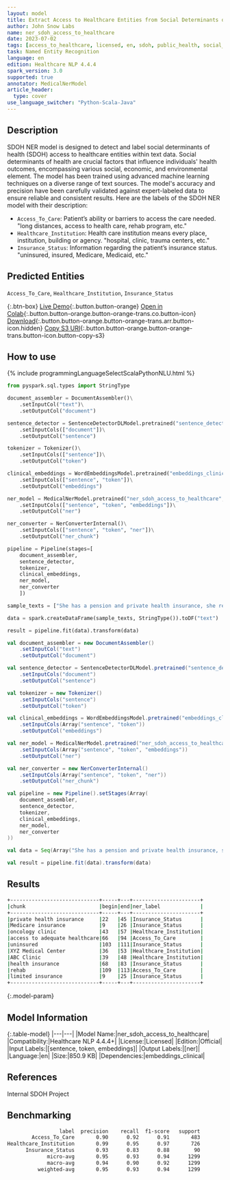 ```yaml
---
layout: model
title: Extract Access to Healthcare Entities from Social Determinants of Health Texts
author: John Snow Labs
name: ner_sdoh_access_to_healthcare
date: 2023-07-02
tags: [access_to_healthcare, licensed, en, sdoh, public_health, social_determinants, healthcare]
task: Named Entity Recognition
language: en
edition: Healthcare NLP 4.4.4
spark_version: 3.0
supported: true
annotator: MedicalNerModel
article_header:
  type: cover
use_language_switcher: "Python-Scala-Java"
---
```


## Description

SDOH NER model is designed to detect and label social determinants of health (SDOH)  access to healthcare entities within text data. Social determinants of health are crucial factors that influence individuals' health outcomes, encompassing various social, economic, and environmental element. 
The model has been trained using advanced machine learning techniques on a diverse range of text sources. The model's accuracy and precision have been carefully validated against expert-labeled data to ensure reliable and consistent results. Here are the labels of the SDOH NER model with their description:

- `Access_To_Care`: Patient’s ability or barriers to access the care needed. "long distances, access to health care, rehab program, etc."
- `Healthcare_Institution`:  Health care institution means every place, institution, building or agency. "hospital, clinic, trauma centers, etc."
- `Insurance_Status`: Information regarding the patient’s insurance status. "uninsured, insured, Medicare, Medicaid, etc."

## Predicted Entities

`Access_To_Care`, `Healthcare_Institution`, `Insurance_Status`

{:.btn-box}
[Live Demo](https://demo.johnsnowlabs.com/healthcare/SDOH/){:.button.button-orange}
[Open in Colab](https://colab.research.google.com/github/JohnSnowLabs/spark-nlp-workshop/blob/master/healthcare-nlp/27.0.Social_Determinant_of_Health_Models.ipynb){:.button.button-orange.button-orange-trans.co.button-icon}
[Download](https://s3.amazonaws.com/auxdata.johnsnowlabs.com/clinical/models/ner_sdoh_access_to_healthcare_en_4.4.4_3.0_1688317404315.zip){:.button.button-orange.button-orange-trans.arr.button-icon.hidden}
[Copy S3 URI](s3://auxdata.johnsnowlabs.com/clinical/models/ner_sdoh_access_to_healthcare_en_4.4.4_3.0_1688317404315.zip){:.button.button-orange.button-orange-trans.button-icon.button-copy-s3}

## How to use



<div class="tabs-box" markdown="1">
{% include programmingLanguageSelectScalaPythonNLU.html %}
  
```python
from pyspark.sql.types import StringType

document_assembler = DocumentAssembler()\
    .setInputCol("text")\
    .setOutputCol("document")

sentence_detector = SentenceDetectorDLModel.pretrained("sentence_detector_dl", "en")\
    .setInputCols(["document"])\
    .setOutputCol("sentence")

tokenizer = Tokenizer()\
    .setInputCols(["sentence"])\
    .setOutputCol("token")

clinical_embeddings = WordEmbeddingsModel.pretrained("embeddings_clinical", "en", "clinical/models")\
    .setInputCols(["sentence", "token"])\
    .setOutputCol("embeddings")

ner_model = MedicalNerModel.pretrained("ner_sdoh_access_to_healthcare", "en", "clinical/models")\
    .setInputCols(["sentence", "token", "embeddings"])\
    .setOutputCol("ner")

ner_converter = NerConverterInternal()\
    .setInputCols(["sentence", "token", "ner"])\
    .setOutputCol("ner_chunk")

pipeline = Pipeline(stages=[
    document_assembler, 
    sentence_detector,
    tokenizer,
    clinical_embeddings,
    ner_model,
    ner_converter   
    ])

sample_texts = ["She has a pension and private health insurance, she reports feeling lonely and isolated.", "pt has a Medicare insurance and he visited oncology clinic last week.", "He also reported food insecurity during his childhood and lack of access to adequate healthcare. He is uninsured.", "She used to work as a unit clerk at XYZ Medical Center.","Smith works as a cleaning assistant at ABC Clinic and has access to health insurance. She is aware she needs rehab.", "he has a limited insurance."]

data = spark.createDataFrame(sample_texts, StringType()).toDF("text")

result = pipeline.fit(data).transform(data)
```
```scala
val document_assembler = new DocumentAssembler()
    .setInputCol("text")
    .setOutputCol("document")

val sentence_detector = SentenceDetectorDLModel.pretrained("sentence_detector_dl", "en")
    .setInputCols("document")
    .setOutputCol("sentence")

val tokenizer = new Tokenizer()
    .setInputCols("sentence")
    .setOutputCol("token")

val clinical_embeddings = WordEmbeddingsModel.pretrained("embeddings_clinical", "en", "clinical/models")
    .setInputCols(Array("sentence", "token"))
    .setOutputCol("embeddings")

val ner_model = MedicalNerModel.pretrained("ner_sdoh_access_to_healthcare", "en", "clinical/models")
    .setInputCols(Array("sentence", "token", "embeddings"))
    .setOutputCol("ner")

val ner_converter = new NerConverterInternal()
    .setInputCols(Array("sentence", "token", "ner"))
    .setOutputCol("ner_chunk")

val pipeline = new Pipeline().setStages(Array(
    document_assembler, 
    sentence_detector,
    tokenizer,
    clinical_embeddings,
    ner_model,
    ner_converter   
))

val data = Seq(Array("She has a pension and private health insurance, she reports feeling lonely and isolated.", "pt has a Medicare insurance and he visited oncology clinic last week.", "He also reported food insecurity during his childhood and lack of access to adequate healthcare. He is uninsured.", "She used to work as a unit clerk at XYZ Medical Center.","Smith works as a cleaning assistant at ABC Clinic and has access to health insurance. She is aware she needs rehab.", "he has a limited insurance.")).toDS.toDF("text")

val result = pipeline.fit(data).transform(data)
```
</div>

## Results

```bash
+-----------------------------+-----+---+----------------------+
|chunk                        |begin|end|ner_label             |
+-----------------------------+-----+---+----------------------+
|private health insurance     |22   |45 |Insurance_Status      |
|Medicare insurance           |9    |26 |Insurance_Status      |
|oncology clinic              |43   |57 |Healthcare_Institution|
|access to adequate healthcare|66   |94 |Access_To_Care        |
|uninsured                    |103  |111|Insurance_Status      |
|XYZ Medical Center           |36   |53 |Healthcare_Institution|
|ABC Clinic                   |39   |48 |Healthcare_Institution|
|health insurance             |68   |83 |Insurance_Status      |
|rehab                        |109  |113|Access_To_Care        |
|limited insurance            |9    |25 |Insurance_Status      |
+-----------------------------+-----+---+----------------------+
```

{:.model-param}
## Model Information

{:.table-model}
|---|---|
|Model Name:|ner_sdoh_access_to_healthcare|
|Compatibility:|Healthcare NLP 4.4.4+|
|License:|Licensed|
|Edition:|Official|
|Input Labels:|[sentence, token, embeddings]|
|Output Labels:|[ner]|
|Language:|en|
|Size:|850.9 KB|
|Dependencies:|embeddings_clinical|

## References

Internal SDOH Project

## Benchmarking

```bash
                 label  precision    recall  f1-score   support
        Access_To_Care       0.90      0.92      0.91       483
Healthcare_Institution       0.99      0.95      0.97       726
      Insurance_Status       0.93      0.83      0.88        90
             micro-avg       0.95      0.93      0.94      1299
             macro-avg       0.94      0.90      0.92      1299
          weighted-avg       0.95      0.93      0.94      1299
```
